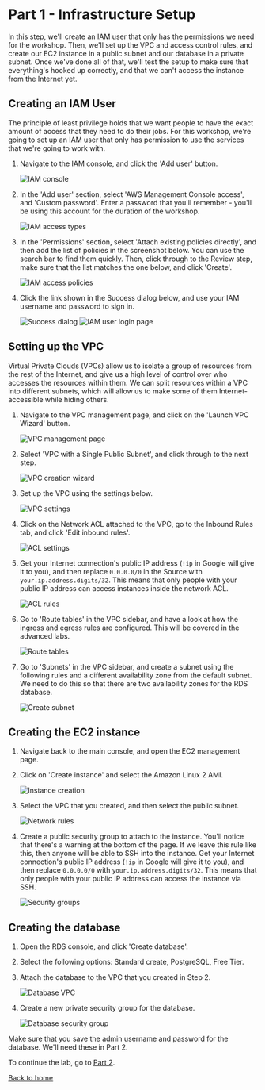 # Part 1 - Infrastructure Setup

In this step, we'll create an IAM user that only has the permissions we need for the workshop.  Then, we'll set up the VPC and access control rules, and create our EC2 instance in a public subnet and our database in a private subnet.  Once we've done all of that, we'll test the setup to make sure that everything's hooked up correctly, and that we can't access the instance from the Internet yet.

## Creating an IAM User

The principle of least privilege holds that we want people to have the exact amount of access that they need to do their jobs.  For this workshop, we're going to set up an IAM user that only has permission to use the services that we're going to work with.

1. Navigate to the IAM console, and click the 'Add user' button.

    ![IAM console](images/1-iampage.png)

1. In the 'Add user' section, select 'AWS Management Console access', and 'Custom password'.  Enter a password that you'll remember - you'll be using this account for the duration of the workshop.

    ![IAM access types](images/2-accesstype.png)

1. In the 'Permissions' section, select 'Attach existing policies directly', and then add the list of policies in the screenshot below.  You can use the search bar to find them quickly.  Then, click through to the Review step, make sure that the list matches the one below, and click 'Create'.

    ![IAM access policies](images/3-accesspolicies.png)

1. Click the link shown in the Success dialog below, and use your IAM username and password to sign in.

    ![Success dialog](images/4-success.png)
    ![IAM user login page](images/4-iamlogin.png)

## Setting up the VPC

Virtual Private Clouds (VPCs) allow us to isolate a group of resources from the rest of the Internet, and give us a high level of control over who accesses the resources within them.  We can split resources within a VPC into different subnets, which will allow us to make some of them Internet-accessible while hiding others.

1. Navigate to the VPC management page, and click on the 'Launch VPC Wizard' button.

    ![VPC management page](images/5-vpc.png)

1. Select 'VPC with a Single Public Subnet', and click through to the next step.

    ![VPC creation wizard](images/6-vpctype.png)

1. Set up the VPC using the settings below.

    ![VPC settings](images/7-vpcsettings.png)

1. Click on the Network ACL attached to the VPC, go to the Inbound Rules tab, and click 'Edit inbound rules'.

    ![ACL settings](images/8-aclsettings.png)

1. Get your Internet connection's public IP address (`!ip` in Google will give it to you), and then replace `0.0.0.0/0` in the Source with `your.ip.address.digits/32`.  This means that only people with your public IP address can access instances inside the network ACL.

    ![ACL rules](images/9-lockdown.png)

1. Go to 'Route tables' in the VPC sidebar, and have a look at how the ingress and egress rules are configured.  This will be covered in the advanced labs.

    ![Route tables](images/10-routetables.png)

1. Go to 'Subnets' in the VPC sidebar, and create a subnet using the following rules and a different availability zone from the default subnet.  We need to do this so that there are two availability zones for the RDS database.

    ![Create subnet](images/11-subnet.png)

## Creating the EC2 instance

1. Navigate back to the main console, and open the EC2 management page.

1. Click on 'Create instance' and select the Amazon Linux 2 AMI.

    ![Instance creation](images/12-ec2.png)

1. Select the VPC that you created, and then select the public subnet.

    ![Network rules](images/13-ec2public.png)

1. Create a public security group to attach to the instance.  You'll notice that there's a warning at the bottom of the page.  If we leave this rule like this, then anyone will be able to SSH into the instance.  Get your Internet connection's public IP address (`!ip` in Google will give it to you), and then replace `0.0.0.0/0` with `your.ip.address.digits/32`.  This means that only people with your public IP address can access the instance via SSH.

    ![Security groups](images/14-ec2sg.png)

## Creating the database

1. Open the RDS console, and click 'Create database'.

1. Select the following options: Standard create, PostgreSQL, Free Tier.

1. Attach the database to the VPC that you created in Step 2.

    ![Database VPC](images/15-databasevpc.png)

1. Create a new private security group for the database.

    ![Database security group](images/16-database.png)

Make sure that you save the admin username and password for the database.  We'll need these in Part 2.

To continue the lab, go to [Part 2](../Part2/README.md).

[Back to home](../README.md)